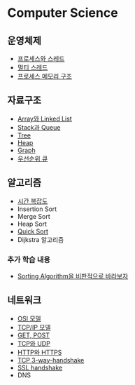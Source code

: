# Computer Science

## 운영체제

- [프로세스와 스레드](os/process-and-thread.md)
- [멀티 스레드](os/multithread.md)
- [프로세스 메모리 구조](os/process-memory.md)

## 자료구조

- [Array와 Linked List](data-structure/array-and-linkedlist.md)
- [Stack과 Queue](data-structure/stack-and-queue.md)
- [Tree](data-structure/tree.md)
- [Heap](data-structure/heap.md)
- [Graph](data-structure/graph.md)
- [우선순위 큐](data-structure/priority-queue.md)

## 알고리즘

- [시간 복잡도](algorithms/time-complexity.md)
- Insertion Sort
- Merge Sort
- Heap Sort
- [Quick Sort](algorithms/quick-sort.md)
- Dijkstra 알고리즘

### 추가 학습 내용

- [Sorting Algorithm을 비판적으로 바라보자](https://asfirstalways.tistory.com/338)

## 네트워크

- [OSI 모델](network/osi-layer.md)
- [TCP/IP 모델](network/tcp-ip-layer.md)
- [GET, POST](network/http-get-post.md)
- [TCP와 UDP](network/tcp-udp.md)
- [HTTP와 HTTPS](network/http-and-https.md)
- [TCP 3-way-handshake](network/tcp-3way-handshake.md)
- [SSL handshake](network/ssl-handshake.md)
- DNS

